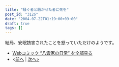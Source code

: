 ```yaml
---
title: "騒ぐ者と騒がせた者に死を"
post_id: "3126"
date: "2004-07-22T01:19:00+09:00"
draft: true
tags: []
---
```


結局、安眠妨害されたことを怒っていただけのようです。

* [Webコミック “八雲家の日常” を全部見る](https://danmaq.com/tag/yakumo-family?order=ASC)
* <[前へ](https://danmaq.com/3124) | [次へ>](https://danmaq.com/3127)

